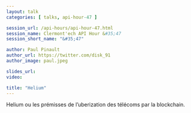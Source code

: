 ```yaml
---
layout: talk
categories: [ talks, api-hour-47 ]

session_url: /api-hours/api-hour-47.html
session_name: Clermont'ech API Hour &#35;47
session_short_name: "&#35;47"

author: Paul Pinault
author_url: https://twitter.com/disk_91
author_image: paul.jpeg

slides_url:
video:

title: "Helium"
---
```


Helium ou les prémisses de l’uberization des télécoms par la blockchain.